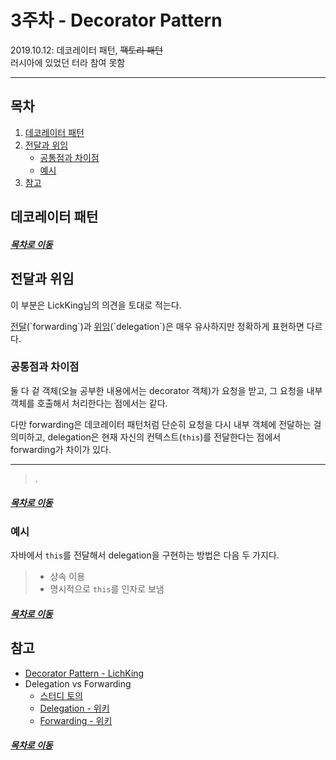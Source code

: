3주차 - Decorator Pattern
=======
2019.10.12: 데코레이터 패턴, ~~팩토리 패턴~~  
러시아에 있었던 터라 참여 못함
- - - -
## 목차
1. [데코레이터 패턴](#데코레이터-패턴)
2. [전달과 위임](#전달과-위임)
	* [공통점과 차이점](#공통점과-차이점)
	* [예시](#예시)
3. [참고](#참고)
	
## 데코레이터 패턴


##### [목차로 이동](#목차)

## 전달과 위임
이 부분은 LickKing님의 의견을 토대로 적는다.

[전달](https://en.wikipedia.org/wiki/Forwarding_(object-oriented_programming))(`forwarding`)과 [위임](https://en.wikipedia.org/wiki/Delegation_(object-oriented_programming))(`delegation`)은 매우 유사하지만 정확하게 표현하면 다르다.

### 공통점과 차이점
둘 다 겉 객체(오늘 공부한 내용에서는 decorator 객체)가 요청을 받고, 그 요청을 내부 객체를 호출해서 처리한다는 점에서는 같다.

다만 forwarding은 데코레이터 패턴처럼 단순히 요청을 다시 내부 객체에 전달하는 걸 의미하고, delegation은 현재 자신의 컨텍스트(`this`)를 전달한다는 점에서 forwarding가 차이가 있다.

-----
> .

##### [목차로 이동](#목차)

### 예시
자바에서 `this`를 전달해서 delegation을 구현하는 방법은 다음 두 가지다.

> * 상속 이용
> * 명시적으로 `this`를 인자로 보냄



##### [목차로 이동](#목차)

## 참고
* [Decorator Pattern - LichKing](https://multifrontgarden.tistory.com/259?category=471239)
* Delegation vs Forwarding
	* [스터디 토의](https://github.com/LichKing-lee/designpattern/issues/3)
	* [Delegation - 위키](https://en.wikipedia.org/wiki/Forwarding_(object-oriented_programming))
	* [Forwarding - 위키](https://en.wikipedia.org/wiki/Forwarding_(object-oriented_programming))

##### [목차로 이동](#목차)